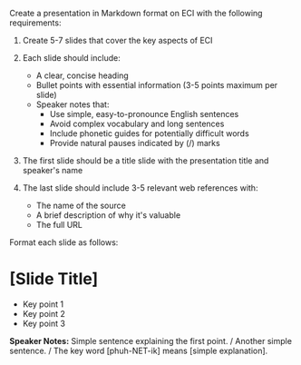 Create a presentation in Markdown format on ECI with the following requirements:

1. Create 5-7 slides that cover the key aspects of ECI
2. Each slide should include:
   - A clear, concise heading
   - Bullet points with essential information (3-5 points maximum per slide)
   - Speaker notes that:
     * Use simple, easy-to-pronounce English sentences
     * Avoid complex vocabulary and long sentences
     * Include phonetic guides for potentially difficult words
     * Provide natural pauses indicated by (/) marks

3. The first slide should be a title slide with the presentation title and speaker's name
4. The last slide should include 3-5 relevant web references with:
   - The name of the source
   - A brief description of why it's valuable
   - The full URL

Format each slide as follows:

# [Slide Title]

* Key point 1
* Key point 2
* Key point 3

**Speaker Notes:**
Simple sentence explaining the first point. / Another simple sentence. / The key word [phuh-NET-ik] means [simple explanation].








